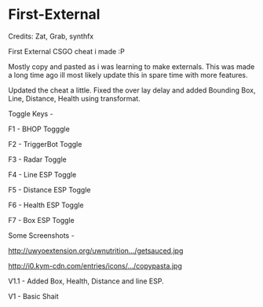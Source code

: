 # First-External

Credits: Zat, Grab, synthfx

First External CSGO cheat i made :P 

Mostly copy and pasted as i was learning to make externals. 
This was made a long time ago ill most likely update this in spare time with more features. 

Updated the cheat a little. Fixed the over lay delay and added Bounding Box, Line, Distance, Health using transformat. 

Toggle Keys -

F1 - BHOP Togggle

F2 - TriggerBot Toggle

F3 - Radar Toggle

F4 - Line ESP Toggle

F5 - Distance ESP Toggle

F6 - Health ESP Toggle

F7 - Box ESP Toggle

Some Screenshots - 

http://uwyoextension.org/uwnutrition.../getsauced.jpg

http://i0.kym-cdn.com/entries/icons/.../copypasta.jpg

V1.1 - Added Box, Health, Distance and line ESP. 

V1 - 
Basic Shait
